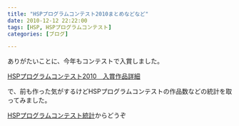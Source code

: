 ```yaml
---
title: "HSPプログラムコンテスト2010まとめなどなど"
date: 2010-12-12 22:22:00
tags: [HSP, HSPプログラムコンテスト]
categories: [ブログ]

---
```


ありがたいことに、今年もコンテストで入賞しました。

[HSPプログラムコンテスト2010　入賞作品詳細][1]

 [1]: http://hsp.tv/contest2010/cntst_fresult.html#91

で、前も作った気がするけどHSPプログラムコンテストの作品数などの統計を取ってみました。

[HSPプログラムコンテスト統計][2]からどうぞ

 [2]: /blog/2010/12/12/HSP-program-contest-summary.html "HSPプログラムコンテスト統計"

